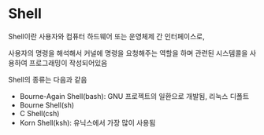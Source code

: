 # Shell

 Shell이란 사용자와 컴퓨터 하드웨어 또는 운영체제 간 인터페이스로,

사용자의 명령을 해석해서 커널에 명령을 요청해주는 역할을 하며 관련된 시스템콜을 사용하여 프로그래밍이 작성되어있음

Shell의 종류는 다음과 같음

- Bourne-Again Shell(bash): GNU 프로젝트의 일환으로 개발됨, 리눅스 디폴트
- Bourne Shell(sh)
- C Shell(csh)
- Korn Shell(ksh): 유닉스에서 가장 많이 사용됨
